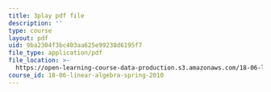 ```yaml
---
title: 3play pdf file
description: ''
type: course
layout: pdf
uid: 9ba2304f3bc403aa625e99238d6195f7
file_type: application/pdf
file_location: >-
  https://open-learning-course-data-production.s3.amazonaws.com/18-06-linear-algebra-spring-2010/9ba2304f3bc403aa625e99238d6195f7_Go2aLo7ZOlU.pdf
course_id: 18-06-linear-algebra-spring-2010
---
```

